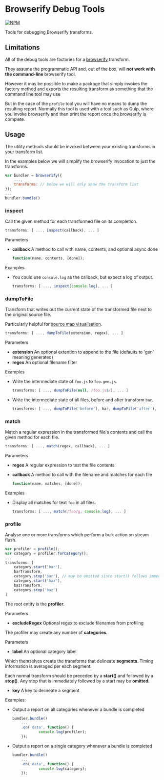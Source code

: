 # Browserify Debug Tools

[![NPM](https://nodei.co/npm/browserify-debug-tools.png)](https://github.com/bholloway/browserify-debug-tools)

Tools for debugging Browserify transforms.

## Limitations

All of the debug tools are factories for a [browserify](http://browserify.org/) transform.

They assume the programmatic API and, out of the box, will **not work with the command-line** browserify tool.

However it may be possible to make a package that simply invokes the factory method and exports the resulting transform as something that the command line tool may use

But in the case of the `profile` tool you will have no means to dump the resulting report. Normally this tool is used with a tool such as Gulp, where you invoke browserify and then print the report once the browserify is complete.

## Usage

The utility methods should be invoked between your existing transforms in your transform list.

In the examples below we will simplify the browserify invocation to just the transforms.

```javascript
var bundler = browserify({
	...,
    transforms: // below we will only show the transform list
});
...
bundler.bundle()
```

### inspect

Call the given method for each transformed file on its completion.

```javascript
transforms: [ ..., inspect(callback), ... ]
```

Parameters

* **callback** A method to call with name, contents, and optional async done

	```javascript
	function(name, contents, [done]);
	```

Examples

* You could use `console.log` as the callback, but expect a log of output.

	```javascript
	transforms: [ ..., inspect(console.log), ... ]
	```
	
### dumpToFile

Transform that writes out the current state of the transformed file next to the original source file.

Particularly helpful for [source map visualisation](http://sokra.github.io/source-map-visualization).

```javascript
transforms: [ ..., dumpToFile(extension, regex), ... ]
```

Parameters

* **extension** An optional extention to append to the file (defaults to 'gen' meaning generated)
* **regex** An optional filename filter

Examples

* Write the intermediate state of `foo.js` to `foo.gen.js`.

	```javascript
	transforms: [ ..., dumpToFile(null, /foo.js$/), ... ]
	```

* Write the intermediate state of all files, before and after transform `bar`.

	```javascript
	transforms: [ ..., dumpToFile('before'), bar, dumpToFile('after'), ... ]
	```
	
### match

Match a regular expression in the transformed file's contents and call the given method for each file.

```javascript
transforms: [ ..., match(regex, callback), ... ]
```

Parameters

 * **regex** A regular expression to test the file contents
 * **callback** A method to call with the filename and matches for each file

	```javascript
	function(name, matches, [done]);
	```

Examples

 * Display all matches for text `foo` in all files.

	```javascript
	transforms: [ ..., match(/foo/g, console.log), ... ]
	```

### profile

Analyse one or more transforms which perform a bulk action on stream flush.

```javascript
var profiler = profile();
var category = profiler.forCategory();
...
transforms: [
	category.start('bar'),
	barTransform,
	category.stop('bar'), // may be omitted since start() follows immediately after
	category.start('baz'),
	bazTransform,
	category.stop('baz')
]
```

The root entity is the **profiler**.

Parameters

* **excludeRegex** Optional regex to exclude filenames from profiling

The profiler may create any number of **categories**.

Parameters

* **label** An optional category label

Which themselves create the transforms that delineate **segments**. Timing information is averaged per each segment.

Each normal transform should be preceded by a **start()** and followed by a **stop()**. Any stop that is immediately followed by a start may be **omitted**.

* **key** A key to delineate a segment

Examples:

* Output a report on all categories whenever a bundle is completed

	```javascript
	bundler.bundle()
		...
		.on('data', function() {
				console.log(profiler);
		});
	```

* Output a report on a single category whenever a bundle is completed

	```javascript
	bundler.bundle()
		...
		.on('data', function() {
				console.log(category);
		});
	```

